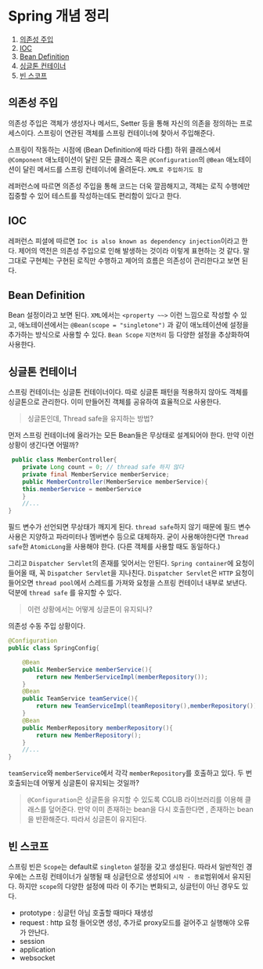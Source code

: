 # Spring 개념 정리
1. [의존성 주입](스프링%20개념%20회고(1).md/의존성-주입)
2. [IOC](스프링%20개념%20회고(1).md/IOC)
3. [Bean Definition](스프링%20개념%20회고(1).md/Bean-Definition)
4. [싱글톤 컨테이너](스프링%20개념%20회고(1).md/싱글톤-컨테이너)
5. [빈 스코프](스프링%20개념%20회고(1).md/빈-스코프)

## 의존성 주입
의존성 주입은 객체가 생성자나 메서드, Setter 등을 통해 자신의 의존을 정의하는 프로세스이다. 스프링이 연관된 객체를 스프링 컨테이너에 찾아서 주입해준다.

스프링이 작동하는 시점에 (Bean Definition에 따라 다름) 하위 클래스에서 ```@Component``` 애노테이션이 달린 모든 클래스 혹은 ```@Configuration```의 ```@Bean``` 애노테이션이 달린 메서드를 스프링 컨테이너에 올려둔다.  ```XML로 주입하기도 함```

레퍼런스에 따르면 의존성 주입을 통해 코드는 더욱 깔끔해지고, 객체는 로직 수행에만 집중할 수 있어 테스트를 작성하는데도 편리함이 있다고 한다.

## IOC
레퍼런스 피셜에 따르면 ```Ioc is also known as dependency injection```이라고 한다. 제어의 역전은 의존성 주입으로 인해 발생하는 것이라 이렇게 표현하는 것 같다. 말그대로 구현체는 구현된 로직만 수행하고 제어의 흐름은 의존성이 관리한다고 보면 된다.

## Bean Definition
Bean 설정이라고 보면 된다. ```XML```에서는 ```<property ~~>``` 이런 느낌으로 작성할 수 있고, 애노테이션에서는 ```@Bean(scope = "singletone")``` 과 같이 애노테이션에 설정을 추가하는 방식으로 사용할 수 있다.
```Bean Scope``` ```지연처리``` 등 다양한 설정을 추상화하여 사용한다.

## 싱글톤 컨테이너
스프링 컨테이너는 싱글톤 컨테이너이다. 따로 싱글톤 패턴을 적용하지 않아도 객체를 싱글톤으로 관리한다. 이미 만들어진 객체를 공유하여 효율적으로 사용한다.
 > 싱글톤인데, Thread safe을 유지하는 방법?
 
 먼저 스프링 컨테이너에 올라가는 모든 Bean들은 무상태로 설계되어야 한다. 만약 이런상황이 생긴다면 어떨까? 
```java
 public class MemberController{
	private Long count = 0; // thread safe 하지 않다
	private final MemberService memberService;
	public MemberController(MemberService memberService){
	this.memberService = memberService
    }
    //...
}
 ``` 
 필드 변수가 선언되면 무상태가 깨지게 된다. ```thread safe```하지 않기 때문에 필드 변수 사용은 지양하고 파라미터나 멤버변수 등으로 대체하자. 굳이 사용해야한다면 ```Thread safe```한 ```AtomicLong```을 사용해야 한다. (다른 객체를 사용할 때도 동일하다.)

그리고 ```Dispatcher Servlet```의 존재를 잊어서는 안된다. ```Spring container```에 요청이 들어올 때, 꼭 ```Dispatcher Servlet```을 지나친다. ```Dispatcher Servlet```은 ```HTTP``` 요청이 들어오면 ```thread pool```에서 스레드를 가져와 요청을 스프링 컨테이너 내부로 보낸다. 덕분에 ```thread safe``` 를 유지할 수 있다.

> 이런 상황에서는 어떻게 싱글톤이 유지되나?

의존성 수동 주입 상황이다.
```java
@Configuration
public class SpringConfig{

	@Bean
	public MemberService memberService(){
		return new MemberServiceImpl(memberRepository());
	}
	@Bean
	public TeamService teamService(){
		return new TeamServiceImpl(teamRepository(),memberRepository());
	}
	@Bean
	public MemberRepository memberRepository(){
		return new MemberRepository();
	}
	//...
}
```
```teamService```와 ```memberService```에서 각각 ```memberRepository```를 호출하고 있다. 두 번 호출되는데 어떻게 싱글톤이 유지되는 것일까?

> ```@Configuration```은 싱글톤을 유지할 수 있도록 CGLIB 라이브러리를 이용해 클래스를 덮어준다. 만약 이미 존재하는 bean을 다시 호출한다면 , 존재하는 bean을 반환해준다. 따라서 싱글톤이 유지된다.


## 빈 스코프
스프링 빈은 ```Scope```는 default로 ```singleton``` 설정을 갖고 생성된다. 따라서 일반적인 경우에는 스프링 컨테이너가 실행될 때 싱글턴으로 생성되어 ```시작 - 종료```범위에서 유지된다. 하지만 ```scope```의 다양한 설정에 따라 이 주기는 변화되고, 싱글턴이 아닌 경우도 있다.

- prototype : 싱글턴 아님 호출할 때마다 재생성
- request : http 요청 들어오면 생성, 추가로 proxy모드를 걸어주고 실행해야 오류가 안난다.
- session
- application
- websocket
